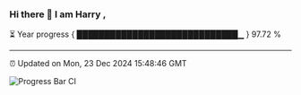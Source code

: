 ### Hi there 👋 I am Harry , 

⏳ Year progress { █████████████████████████████▁ } 97.72 %

---

⏰ Updated on Mon, 23 Dec 2024 15:48:46 GMT

![Progress Bar CI](https://github.com/duykhang68/duykhang68/workflows/Progress%20Bar%20CI/badge.svg)

